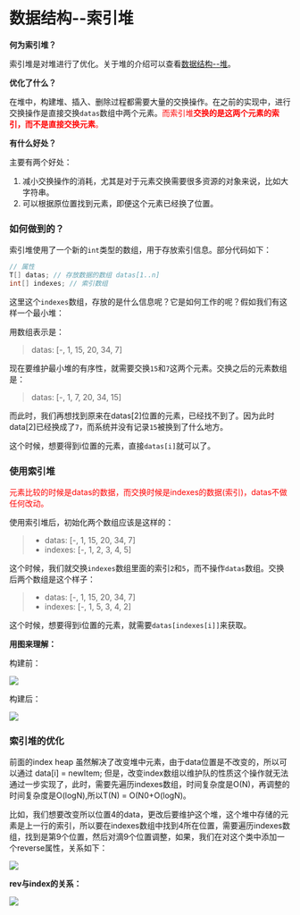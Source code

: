 # **数据结构--索引堆**

**何为索引堆？**

索引堆是对堆进行了优化。关于堆的介绍可以查看[数据结构--堆](https://www.yasinshaw.com/article/15)。



**优化了什么？**

在堆中，构建堆、插入、删除过程都需要大量的交换操作。在之前的实现中，进行交换操作是直接交换`datas`数组中两个元素。<font color='red'>而索引堆**交换的是这两个元素的索引，而不是直接交换元素**。</font>



**有什么好处？**

主要有两个好处：

1. 减小交换操作的消耗，尤其是对于元素交换需要很多资源的对象来说，比如大字符串。
2. 可以根据原位置找到元素，即便这个元素已经换了位置。



### **如何做到的？**

索引堆使用了一个新的`int`类型的数组，用于存放索引信息。部分代码如下：

```java
// 属性
T[] datas; // 存放数据的数组 datas[1..n]
int[] indexes; // 索引数组
```

这里这个`indexes`数组，存放的是什么信息呢？它是如何工作的呢？假如我们有这样一个最小堆：

用数组表示是：

> datas: [-, 1, 15, 20, 34, 7]

现在要维护最小堆的有序性，就需要交换`15`和`7`这两个元素。交换之后的元素数组是：

> datas: [-, 1, 7, 20, 34, 15]

而此时，我们再想找到原来在datas[2]位置的元素，已经找不到了。因为此时data[2]已经换成了`7`，而系统并没有记录`15`被换到了什么地方。

这个时候，想要得到i位置的元素，直接`datas[i]`就可以了。

### 使用索引堆

<font color='red'>元素比较的时候是datas的数据，而交换时候是indexes的数据(索引)，datas不做任何改动。</font>

使用索引堆后，初始化两个数组应该是这样的：

> - datas: [-, 1, 15, 20, 34, 7]
> - indexes: [-, 1, 2, 3, 4, 5]

这个时候，我们就交换`indexes`数组里面的索引`2`和`5`，而不操作`datas`数组。交换后两个数组是这个样子：

> - datas: [-, 1, 15, 20, 34, 7]
> - indexes: [-, 1, 5, 3, 4, 2]

这个时候，想要得到i位置的元素，就需要`datas[indexes[i]]`来获取。

**用图来理解：**

构建前：

![](<http://img.dongcoder.com/up/info/201807/20180719233859584351.png>)

构建后：

![](<http://img.dongcoder.com/up/info/201807/20180719233859880231.png>)





### 索引堆的优化               

前面的index heap 虽然解决了改变堆中元素，由于data位置是不改变的，所以可以通过 data[i] = newItem; 但是，改变index数组以维护队的性质这个操作就无法通过一步实现了，此时，需要先遍历indexes数组，时间复杂度是O(N)，再调整的时间复杂度是O(logN),所以T(N) = O(N0+O(logN)。

比如，我们想要改变所以位置4的data，更改后要维护这个堆，这个堆中存储的元素是上一行的索引，所以要在indexes数组中找到4所在位置，需要遍历indexes数组，找到是第9个位置，然后对滴9个位置调整，如果，我们在对这个类中添加一个reverse属性，关系如下：

![](<http://img.dongcoder.com/up/info/201807/20180719233900125332.png>)



**rev与index的关系：**



![](<http://img.dongcoder.com/up/info/201807/20180719233900294267.png>)

